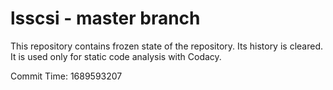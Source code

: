 # lsscsi - master branch

This repository contains frozen state of the repository.
Its history is cleared. It is used only for static code
analysis with Codacy.

Commit Time: 1689593207
